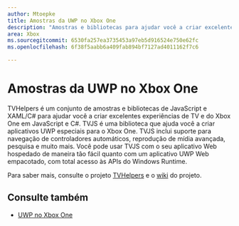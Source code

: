 ```yaml
---
author: Mtoepke
title: Amostras da UWP no Xbox One
description: "Amostras e bibliotecas para ajudar você a criar excelentes experiências de TV e do Xbox One."
area: Xbox
ms.sourcegitcommit: 6530fa257ea3735453a97eb5d916524e750e62fc
ms.openlocfilehash: 6f38f5aabb6a409fab894bf7127ad4011162f7c6

---
```


# Amostras da UWP no Xbox One

TVHelpers é um conjunto de amostras e bibliotecas de JavaScript e XAML/C# para ajudar você a criar excelentes experiências de TV e do Xbox One em JavaScript e C#. TVJS é uma biblioteca que ajuda você a criar aplicativos UWP especiais para o Xbox One. TVJS inclui suporte para navegação de controladores automáticos, reprodução de mídia avançada, pesquisa e muito mais. Você pode usar TVJS com o seu aplicativo Web hospedado de maneira tão fácil quanto com um aplicativo UWP Web empacotado, com total acesso às APIs do Windows Runtime.
  
Para saber mais, consulte o projeto [TVHelpers](https://github.com/Microsoft/TVHelpers) e o [wiki](https://github.com/Microsoft/TVHelpers/wiki) do projeto.

## Consulte também

- [UWP no Xbox One](index.md)



<!--HONumber=Jun16_HO4-->


